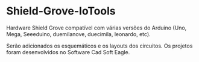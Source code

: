 # Shield-Grove-IoTools
Hardware Shield Grove compatível com várias versões do Arduino (Uno, Mega, Seeeduino, duemilanove, duecimila, leonardo, etc).

Serão adicionados os esquemáticos e os layouts dos circuitos. Os projetos foram desenvolvidos no Software Cad Soft Eagle.
